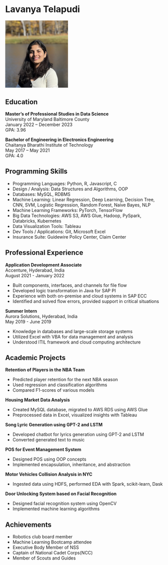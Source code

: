 # Lavanya Telapudi
<img src="IMG-3889.jpg" alt="drawing" width="200"/>

## Education

**Master’s of Professional Studies in Data Science**  
University of Maryland Baltimore County  
January 2022 – December 2023  
GPA: 3.96

**Bachelor of Engineering in Electronics Engineering**  
Chaitanya Bharathi Institute of Technology  
May 2017 – May 2021  
GPA: 4.0

## Programming Skills

- Programming Languages: Python, R, Javascript, C
- Design / Analysis: Data Structures and Algorithms, OOP
- Databases: MySQL, RDBMS
- Machine Learning: Linear Regression, Deep Learning, Decision Tree, CNN, SVM, Logistic Regression, Random Forest, Naive Bayes, NLP
- Machine Learning Frameworks: PyTorch, TensorFlow
- Big Data Technologies: AWS S3, AWS Glue, Hadoop, PySpark, Databricks, Kubernetes
- Data Visualization Tools: Tableau
- Dev Tools / Applications: Git, Microsoft Excel
- Insurance Suite: Guidewire Policy Center, Claim Center

## Professional Experience

**Application Development Associate**  
Accenture, Hyderabad, India  
August 2021 - January 2022

- Built components, interfaces, and channels for file flow
- Developed logic transformation in Java for SAP PI
- Experience with both on-premise and cloud systems in SAP ECC
- Identified and solved flow errors, provided support in critical situations

**Summer Intern**  
Aurora Solutions, Hyderabad, India  
May 2019 - June 2019

- Knowledge in databases and large-scale storage systems
- Utilized Excel with VBA for data management and analysis
- Understood ITIL framework and cloud computing architecture

## Academic Projects

**Retention of Players in the NBA Team**  
- Predicted player retention for the next NBA season
- Used regression and classification algorithms
- Compared F1-scores of various models

**Housing Market Data Analysis**  
- Created MySQL database, migrated to AWS RDS using AWS Glue
- Preprocessed data in Excel, visualized insights with Tableau

**Song Lyric Generation using GPT-2 and LSTM**  
- Developed chatbot for lyrics generation using GPT-2 and LSTM
- Converted generated text to music

**POS for Event Management System**  
- Designed POS using OOP concepts
- Implemented encapsulation, inheritance, and abstraction

**Motor Vehicles Collision Analysis in NYC**  
- Ingested data using HDFS, performed EDA with Spark, scikit-learn, Dask

**Door Unlocking System based on Facial Recognition**  
- Designed facial recognition system using OpenCV
- Implemented machine learning algorithms

## Achievements

- Robotics club board member
- Machine Learning Bootcamp attendee
- Executive Body Member of NSS
- Captain of National Cadet Corps(NCC)
- Member of Scouts and Guides
